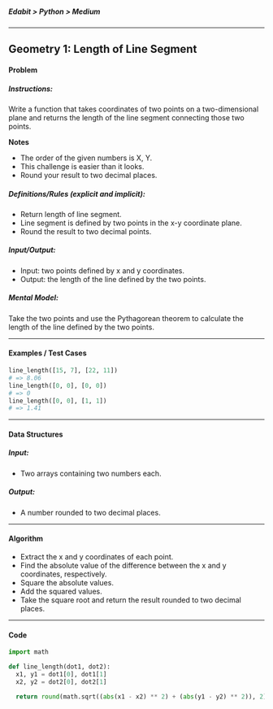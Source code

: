 ##### Edabit > Python > Medium

---

## Geometry 1: Length of Line Segment

#### Problem

##### Instructions:

Write a function that takes coordinates of two points on a two-dimensional plane and returns the length of the line segment connecting those two points.

**Notes**

- The order of the given numbers is X, Y.
- This challenge is easier than it looks.
- Round your result to two decimal places.

##### Definitions/Rules (explicit and implicit):

* Return length of line segment.
* Line segment is defined by two points in the x-y coordinate plane.
* Round the result to two decimal points.

##### Input/Output:

* Input: two points defined by x and y coordinates.
* Output: the length of the line defined by the two points.

##### Mental Model:

Take the two points and use the Pythagorean theorem to calculate the length of the line defined by the two points.

---

#### Examples / Test Cases

```python
line_length([15, 7], [22, 11])
# => 8.06
line_length([0, 0], [0, 0])
# => 0
line_length([0, 0], [1, 1])
# => 1.41
```

---

#### Data Structures

##### Input:

* Two arrays containing two numbers each.

##### Output:

* A number rounded to two decimal places.

---

#### Algorithm

* Extract the x and y coordinates of each point.
* Find the absolute value of the difference between the x and y coordinates, respectively.
* Square the absolute values.
* Add the squared values.
* Take the square root and return the result rounded to two decimal places.

---

#### Code

```python
import math

def line_length(dot1, dot2):
  x1, y1 = dot1[0], dot1[1]
  x2, y2 = dot2[0], dot2[1]

  return round(math.sqrt((abs(x1 - x2) ** 2) + (abs(y1 - y2) ** 2)), 2)
```

